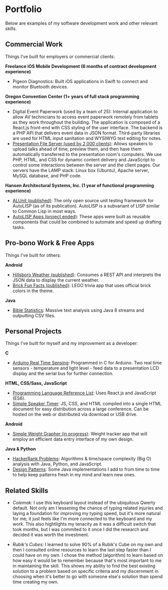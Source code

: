 # Portfolio
Below are examples of my software development work and other relevant skills.


## Commercial Work
Things I've built for employers or commercial clients:

**Freelance iOS Mobile Development (6 months of contract development experience)**
- Pigeon Diagnostics: Built iOS applications in Swift to connect and monitor Bluetooth devices.

**Oregon Convention Center (1+ years of full stack programming experience)**
- Digital Event Paperwork (used by a team of 25):
Internal application to allow AV technicians to access event paperwork remotely from tablets as they work throughout the building. The application is composed of a React.js front-end with CSS styling of the user interface. The backend is a PHP API that delivers event data in JSON format. Third-party libraries are used for HTML input sanitation and WYSIWYG text editing for notes.
- [Presentation File Server (used by 2,000 clients)](https://github.com/jdsandifer/PresentationFileServer/blob/master/README.md): 
Allows speakers to upload talks ahead of time, preview them, and then have them automatically transferred 
to the presentation room's computers. We use PHP, HTML, and CSS for dynamic content delivery 
and JavaScript to control some interactions between the server and the client pages. 
Our servers have the LAMP stack: Linux box (Ubuntu), Apache server, MySQL database, and PHP code.

**Hansen Architectural Systems, Inc. (1 year of functional programming experience)**
- [ALUnit (published)](https://github.com/jdsandifer/ALUnit/blob/master/README.md): 
The only open source unit testing framework for AutoLISP (as of its publication). 
AutoLISP is a subvariant of LISP similar to Common Lisp in most ways.
- [AutoLISP Apps (project ended)](https://github.com/jdsandifer/AutoLISP/blob/master/README.md): 
These apps were built as reusable components that could be combined to automate and speed up drafting tasks.


## Pro-bono Work & Free Apps
Things I've built for others:

**Android**
- [ Hillsboro Weather (published)](https://github.com/jdsandifer/HillsboroWeather/blob/master/README.md):
Consumes a REST API and interprets the JSON data to display the current weather. 
- [ Brick Fun Facts (published)](https://github.com/jdsandifer/BrickFunFacts/blob/master/README.md):
LEGO trivia app that uses official brick colors in the theme.

**Java**
- [Bible Statistics](https://github.com/jdsandifer/BibleStatistics/blob/master/README.md): 
Massive text analysis using Java 8 streams and outputting CSV files.


## Personal Projects
Things I've built for myself and my improvement as a developer:

**C**
- [Arduino Real Time Sensing](https://github.com/jdsandifer/Arduino-real-time-sensors/blob/master/README.md): 
Programmed in C for Arduino. Two real time sensors - temperature and light level - feed data to a presentation
LCD display and the serial bus for further connection.

**HTML, CSS/Sass, JavaScript**
- [Programming Language Reference List](http://codepen.io/jdsandifer/full/RGdNNN/): 
Uses React.js and JavaScript (ES6).
- [Simple Speaker Timer](https://github.com/jdsandifer/SimpleSpeakerTimer/blob/master/README.md): 
JS, CSS, and HTML compiled into a single HTML document for easy distribution across a large conference. 
Can be hosted on the web or distributed via download or USB drive.

**Android**
- [ Simple Weight Grapher (in progress)](https://github.com/jdsandifer/SimpleWeightGrapher/blob/master/README.md):
Weight tracker app that will employ an efficient data entry interface of my own design.

**Java & Python**
- [HackerRank Problems](https://github.com/jdsandifer/HackerRank/blob/master/README.md): 
Algorithms & time/space complexity (Big O) analysis with Java, Python, and JavaScript.
- [Design Patterns](https://github.com/jdsandifer/DesignPatterns): 
Some Java implementations I add to from time to time to help keep patterns fresh in my mind and learn new ones.


## Related Skills

- *Colemak:* I use this keyboard layout instead of the ubiquitous Qwerty default. Not only am I lessening the chance of typing related injuries and laying a foundation for improving my typing speed, but it's more natural for me; it just feels like I'm more connected to the keyboard and my work. This also hightlights my tenacity as it was a difficult switch that took months, but I was commited to it once I did the research and decided it was worth the investment.

- *Rubik's Cubes:* I learned to solve 90% of a Rubik's Cube on my own and then I consulted online resources to learn the last step faster than I could have on my own. I chose the method (algorithm) to learn based on how easy it would be to remember because that's most important to me in maintaining the skill. This shows my ability to find the best existing solution to a problem based on specific criteria and my discernment in choosing when it's better to go with someone else's solution than spend time creating my own.
